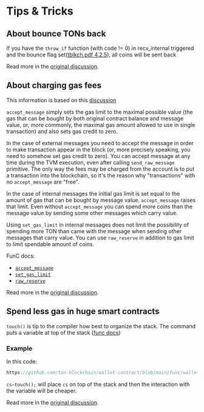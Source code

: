 # Tips & Tricks

##  About bounce TONs back

If you have the `throw_if` function (with code != 0) in recv_internal triggered and the bounce flag set([tblkch.pdf 4.2.5](https://newton-blockchain.github.io/tblkch.pdf)), all coins will be sent back

Read more in the [original discussion](https://t.me/tondev/44958).


## About charging gas fees

This information is based on this [discussion](https://github.com/DKeysil/awesome-ton-smart-contracts/issues/1)

`accept_message` simply sets the gas limit to the maximal possible value (the gas that can be bought by both original contract balance and message value, or, more commonly, the maximal gas amount allowed to use in single transaction) and also sets gas credit to zero.

In the case of external messages you need to accept the message in order to make transaction appear in the block (or, more precisely speaking, you need to somehow set gas credit to zero). You can accept message at any time during the TVM execution, even after calling `send_raw_message` primitive. The only way the fees may be charged from the account is to put a transaction into the blockchain, so it's the reason why "transactions" with no `accept_message` are "free".

In the case of internal messages the initial gas limit is set equal to the amount of gas that can be bought by message value. `accept_message` raises that limit. Even without `accept_message` you can spend more coins than the message value by sending some other messages which carry value.

Using `set_gas_limit` in internal messages does not limit the possibility of spending more TON than came with the message when sending other messages that carry value. You can use `raw_reserve` in addition to gas limit to limit spendable amount of coins.

FunC docs:
- [`accept_message`](/develop/func/stdlib#accept_message)
- [`set_gas_limit`](/develop/func/stdlib#set_gas_limit)
- [`raw_reserve`](/develop/func/stdlib#raw_reserve)


Read more in the [original discussion](https://t.me/tondev/45882).


## Spend less gas in huge smart contracts

`touch()` is tip to the compiler how best to organize the stack. The command puts a variable at top of the stack ([func docs](/develop/func/stdlib#impure_touch))

### Example

In this code:

```js reference
https://github.com/ton-blockchain/wallet-contract/blob/main/func/wallet-v4-code.fc#L71-L92
```

`cs~touch();` will place `cs` on top of the stack and then the interaction with the variable will be cheaper.

Read more in the [original discussion](https://t.me/tondev/45956).
